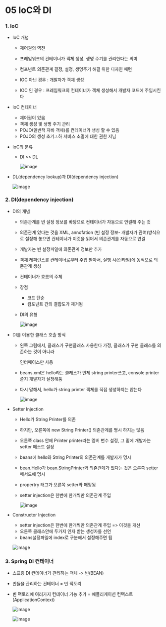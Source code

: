 # 05 IoC와 DI

### 1. IoC

- IoC 개념

  - 제어권의 역전
  - 프레임워크의 컨테이너가 객체 생성, 생명 주기를 관리한다는 의미
  - 컴포넌트 의존관계 결정, 설정, 생명주기 해결 위한 디자인 패턴

  - IOC 아닌 경우 : 개발자가 객체 생성

  - IOC 인 경우 : 프레임워크의 컨테이너가 객체 생성해서 개발자 코드에 주입시킨다

    

- IoC 컨테이너
  - 제어권이 있음
  - 객체 생성 및 생명 주기 관리
  - POJO(일반적 자바 객체)를 컨테이너가 생성 할 수 있음
  - POJO의 생성 초기ㅗ하 서비스 소멸에 대한 권한 지님



- IoC의 분류

  - DI >> DL

    ![image](https://user-images.githubusercontent.com/38436013/106430566-5733d080-64af-11eb-8401-95eff726defc.png)

    

- DL(dependency lookup)과 DI(dependency injection)

  ![image](https://user-images.githubusercontent.com/38436013/106430703-88140580-64af-11eb-84c7-b1a75a616a08.png)



### 2. DI(dependency injection)

- DI의 개념

  - 의존관계를 빈 설정 정보를 바탕으로 컨테이너가 자동으로 연결해 주는 것

  - 의존관계 있다는 것을 XML, annofation (빈 설정 정보- 개발자가 관여)방식으로 설정해 놓으면 컨테이너가 이것을 읽어서 의존관계를 자동으로 연결

  - 개발자는 빈 설정파일에 의존관계 정보만 추가

  - 객체 레퍼런스를 컨테이너로부터 주입 받아서, 실행 시(런타임)에 동적으로 의존관계 생성

  - 컨테이너가 흐름의 주체

  - 장점

    - 코드 단순
    - 컴포넌트 간의 결합도가 제거됨

    

  - DI의 유형

    ![image](https://user-images.githubusercontent.com/38436013/106431370-80089580-64b0-11eb-945e-3cd0682fbe04.png)

- DI를 이용한 클래스 호출 방식

  - 왼쪽 그림에서, 클래스가 구현클래스 사용한다 가정, 클래스가 구현 클래스를 의존하는 것이 아니라

    인터페이스만 사용

  - beans.xml은 hello라는 클래스가 언제 string printer쓰고, console printer쓸지 개발자가 설정해둠

  - 다시 말해서, hello가 string printer 객체를 직접 생성하지는 않는다

    ![image](https://user-images.githubusercontent.com/38436013/106432037-7b90ac80-64b1-11eb-84a6-f17bd8a40b0d.png)

    

- Setter Injection

  - Hello가 String Printer를 의존

  - 하지만, 오른쪽에 new String Printer() 의존관계를 명시 하지는 않음

  - 오른쪽 class 안에 Printer printer라는 멤버 변수 설정, 그 밑에 개발자는 setter 메소드 설정

  - beans에 hello와 String Printer의 의존관계를 개발자가 명시

  - bean.Hello가 bean.StringPrinter와 의존관계가 있다는 것은 오른쪽 setter메서드에 명시

  - propertry 태그가 오른쪽 setter와 매핑됨

  - setter injection은 한번에 한개씩만 의존관계 주입

    ![image](https://user-images.githubusercontent.com/38436013/106432930-c6f78a80-64b2-11eb-9867-91dbcf0c1ad4.png)

- Constructor Injection

  - setter  injection은 한번에 한개씩만 의존관계 주입 => 이것을 개선
  - 오른쪽 클래스안에 두가지 인자 받는 생성자를 선언
  - beans설정파일에 index로 구분해서 설정해주면 됨

  ![image](https://user-images.githubusercontent.com/38436013/106433104-0d4ce980-64b3-11eb-98bb-4a9a321bdd77.png)

### 3. Spring DI 컨테이너

- 스프링 DI 컨테이너가 관리하는 객체 -> 빈(BEAN)

- 빈들을 관리하는 컨테이너 = 빈 팩토리 

- 빈 팩토리에 여러가지 컨테이너 기능 추가 = 애플리케이션 컨텍스트(ApplicationContext)

  ![image](https://user-images.githubusercontent.com/38436013/106433597-c14e7480-64b3-11eb-8c21-6eec7a891b73.png)

  ![image](https://user-images.githubusercontent.com/38436013/106433828-0bcff100-64b4-11eb-95b3-d94234df5d11.png)

  

